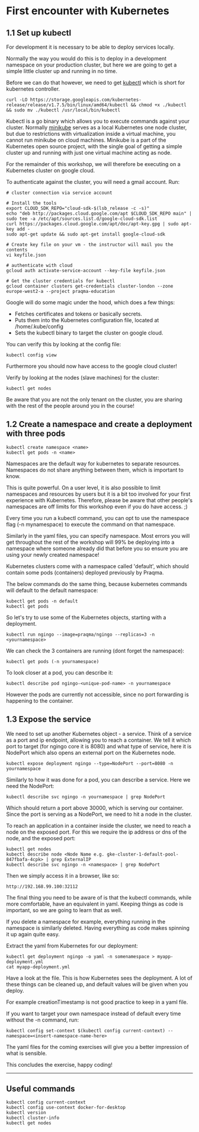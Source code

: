 # First encounter with Kubernetes

## 1.1 Set up kubectl

For development it is necessary to be able to deploy services locally.

Normally the way you would do this is to deploy in a development namespace on your production cluster, but here we are going to get a simple little cluster up and running in no time.

Before we can do that however, we need to get [kubectl](https://kubernetes.io/docs/tasks/tools/install-kubectl/) which is short for kubernetes controller.

```
curl -LO https://storage.googleapis.com/kubernetes-release/release/v1.7.5/bin/linux/amd64/kubectl && chmod +x ./kubectl && sudo mv ./kubectl /usr/local/bin/kubectl
```

Kubectl is a go binary which allows you to execute commands against your cluster. Normally [minikube](https://github.com/kubernetes/minikube) serves as a local Kubernetes one node cluster, but due to restrictions with virtualization inside a virtual machine, you cannot run minikube on cloud machines.
Minikube is a part of the Kubernetes open source project, with the single goal of getting a simple cluster up and running with just one virtual machine acting as node.

For the remainder of this workshop, we will therefore be executing on a Kubernetes cluster on google cloud.


To authenticate against the cluster, you will need a gmail account. Run:

```
# cluster connection via service account

# Install the tools
export CLOUD_SDK_REPO="cloud-sdk-$(lsb_release -c -s)"
echo "deb http://packages.cloud.google.com/apt $CLOUD_SDK_REPO main" | sudo tee -a /etc/apt/sources.list.d/google-cloud-sdk.list
curl https://packages.cloud.google.com/apt/doc/apt-key.gpg | sudo apt-key add -
sudo apt-get update && sudo apt-get install google-cloud-sdk

# Create key file on your vm - the instructor will mail you the contents
vi keyfile.json

# authenticate with cloud
gcloud auth activate-service-account --key-file keyfile.json

# Get the cluster credentials for kubectl
gcloud container clusters get-credentials cluster-london --zone europe-west2-a --project praqma-education
```

Google will do some magic under the hood, which does a few things:
- Fetches certificates and tokens or basically secrets.
- Puts them into the Kubernetes configuration file, located at /home/.kube/config
- Sets the kubectl binary to target the cluster on google cloud.

You can verify this by looking at the config file:
```
kubectl config view
```
Furthermore you should now have access to the google cloud cluster!

Verify by looking at the nodes (slave machines) for the cluster:

```
kubectl get nodes
```
Be aware that you are not the only tenant on the cluster, you are sharing with the rest of the people around you in the course!

## 1.2 Create a namespace and create a deployment with three pods

```
kubectl create namespace <name>
kubectl get pods -n <name>
```

Namespaces are the default way for kubernetes to separate resources. Namespaces do not share anything between them, which is important to know.

This is quite powerful. On a user level, it is also possible to limit namespaces and resources by users but it is a bit too involved for your first experience with Kubernetes. Therefore, please be aware that other people's namespaces are off limits for this workshop even if you do have access. ;)

Every time you run a kubectl command, you can opt to use the namespace flag (-n mynamespace) to execute the command on that namespace.

Similarly in the yaml files, you can specify namespace. Most errors you will get throughout the rest of the workshop will 99% be deploying into a namespace where someone already did that before you so ensure you are using your newly created namespace!

Kubernetes clusters come with a namespace called 'default', which should contain some pods (containers) deployed previously by Praqma.

The below commands do the same thing, because kubernetes commands will default to the default namespace:

```
kubectl get pods -n default
kubectl get pods
```

So let's try to use some of the Kubernetes objects, starting with a deployment.

```
kubectl run ngingo --image=praqma/ngingo --replicas=3 -n <yournamespace>
```

We can check the 3 containers are running (dont forget the namespace):

```
kubectl get pods (-n yournamespace)

```

To look closer at a pod, you can describe it:

```
kubectl describe pod ngingo-<unique-pod-name> -n yournamespace
```
However the pods are currently not accessible, since no port forwarding is happening to the container.

## 1.3 Expose the service

We need to set up another Kubernetes object - a service. Think of a service as a port and ip endpoint, allowing you to reach a container. We tell it which port to target (for ngingo core it is 8080) and what type of service, here it is NodePort which also opens an external port on the Kubernetes node.

```
kubectl expose deployment ngingo --type=NodePort --port=8080 -n yournamespace
```

Similarly to how it was done for a pod, you can describe a service. Here we need the NodePort:
```
kubectl describe svc ngingo -n yournamespace | grep NodePort
```

Which should return a port above 30000, which is serving our container. Since the port is serving as a NodePort, we need to hit a node in the cluster.

To reach an application in a container inside the cluster, we need to reach a node on the exposed port.
For this we require the ip address or dns of the node, and the exposed port:

```
kubectl get nodes
kubectl describe node <Node Name e.g. gke-cluster-1-default-pool-847fbafa-4cpk> | grep ExternalIP
kubectl describe svc ngingo -n <namespace> | grep NodePort  
```
Then we simply access it in a browser, like so:

```
http://192.168.99.100:32112
```

The final thing you need to be aware of is that the kubectl commands, while more comfortable, have an equivalent in yaml. Keeping things as code is important, so we are going to learn that as well.

If you delete a namespace for example, everything running in the namespace is similarly deleted. Having everything as code makes spinning it up again quite easy.

Extract the yaml from Kubernetes for our deployment:

```
kubectl get deployment ngingo -o yaml -n somenamespace > myapp-deployment.yml
cat myapp-deployment.yml
```

Have a look at the file. This is how Kubernetes sees the deployment. A lot of these things can be cleaned up, and default values will be given when you deploy.

For example creationTimestamp is not good practice to keep in a yaml file.

If you want to target your own namespace instead of default every time without the -n command, run:
```
kubectl config set-context $(kubectl config current-context) --namespace=<insert-namespace-name-here>
```

The yaml files for the coming exercises will give you a better impression of what is sensible.

This concludes the exercise, happy coding!

------------------

## Useful commands

    kubectl config current-context
    kubectl config use-context docker-for-desktop
    kubectl version
    kubectl cluster-info
    kubectl get nodes
